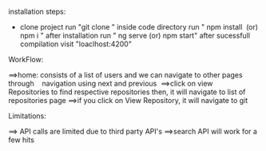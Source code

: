 installation steps:

<ul>
<li>
clone project run "git clone <url>"
inside code directory run " npm install  (or) npm i " 
after installation run " ng serve (or) npm start" after sucessfull compilation visit "loaclhost:4200"
</li>
</ul>

WorkFlow:

==>home: consists of a list of users and we can navigate to other pages through    navigation using next and previous 
==>click on view Repositories to find respective repositories then, it will navigate to list of repositories page
==>if you click on View Repository, it will navigate to git 

Limitations: 

==> API calls are limited due to third party API's
==>search API will work for a few hits
